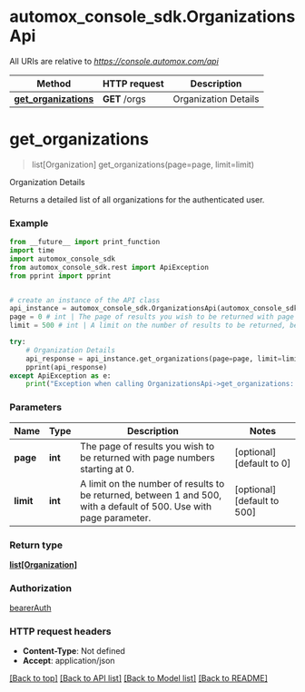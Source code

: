 # automox_console_sdk.OrganizationsApi

All URIs are relative to *https://console.automox.com/api*

Method | HTTP request | Description
------------- | ------------- | -------------
[**get_organizations**](OrganizationsApi.md#get_organizations) | **GET** /orgs | Organization Details

# **get_organizations**
> list[Organization] get_organizations(page=page, limit=limit)

Organization Details

Returns a detailed list of all organizations for the authenticated user.

### Example
```python
from __future__ import print_function
import time
import automox_console_sdk
from automox_console_sdk.rest import ApiException
from pprint import pprint


# create an instance of the API class
api_instance = automox_console_sdk.OrganizationsApi(automox_console_sdk.ApiClient(configuration))
page = 0 # int | The page of results you wish to be returned with page numbers starting at 0. (optional) (default to 0)
limit = 500 # int | A limit on the number of results to be returned, between 1 and 500, with a default of 500. Use with page parameter. (optional) (default to 500)

try:
    # Organization Details
    api_response = api_instance.get_organizations(page=page, limit=limit)
    pprint(api_response)
except ApiException as e:
    print("Exception when calling OrganizationsApi->get_organizations: %s\n" % e)
```

### Parameters

Name | Type | Description  | Notes
------------- | ------------- | ------------- | -------------
 **page** | **int**| The page of results you wish to be returned with page numbers starting at 0. | [optional] [default to 0]
 **limit** | **int**| A limit on the number of results to be returned, between 1 and 500, with a default of 500. Use with page parameter. | [optional] [default to 500]

### Return type

[**list[Organization]**](Organization.md)

### Authorization

[bearerAuth](../README.md#bearerAuth)

### HTTP request headers

 - **Content-Type**: Not defined
 - **Accept**: application/json

[[Back to top]](#) [[Back to API list]](../README.md#documentation-for-api-endpoints) [[Back to Model list]](../README.md#documentation-for-models) [[Back to README]](../README.md)

